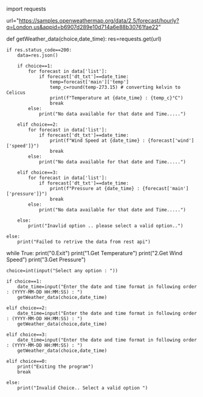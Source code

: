 import requests

url="https://samples.openweathermap.org/data/2.5/forecast/hourly?q=London,us&appid=b6907d289e10d714a6e88b30761fae22"



def getWeather_data(choice,date_time):
    res=requests.get(url)

    if res.status_code==200:
        data=res.json()

        if choice==1:
            for forecast in data['list']:
                if forecast['dt_txt']==date_time:
                    temp=forecast['main']['temp']
                    temp_c=round(temp-273.15) # converting kelvin to Celicus
                    print(f"Temperature at {date_time} : {temp_c}°C")
                    break
            else:
                print("No data available for that date and Time.....")
    
        elif choice==2:
            for forecast in data['list']:
                if forecast['dt_txt']==date_time:
                    print(f"Wind Speed at {date_time} : {forecast['wind']['speed']}")
                    break
            else:
                print("No data available for that date and Time.....")

        elif choice==3:
            for forecast in data['list']:
                if forecast['dt_txt']==date_time:
                    print(f"Pressure at {date_time} : {forecast['main']['pressure']}")
                    break
            else:
                print("No data available for that date and Time.....")

        else:
            print("Inavlid option .. please select a valid option..")

    else:
        print("Failed to retrive the data from rest api")




while True:
    print("0.Exit")
    print("1.Get Temperature")
    print("2.Get Wind Speed")
    print("3.Get Pressure")

    choice=int(input("Select any option : "))

    if choice==1:
        date_time=input("Enter the date and time format in following order : (YYYY-MM-DD HH:MM:SS) : ")
        getWeather_data(choice,date_time)

    elif choice==2:
        date_time=input("Enter the date and time format in following order : (YYYY-MM-DD HH:MM:SS) : ")
        getWeather_data(choice,date_time)

    elif choice==3:
        date_time=input("Enter the date and time format in following order : (YYYY-MM-DD HH:MM:SS) : ")
        getWeather_data(choice,date_time)

    elif choice==0:
        print("Exiting the program")
        break
           
    else:
        print("Invalid Choice.. Select a valid option ")
